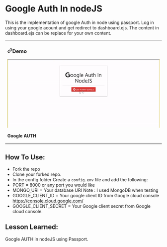 # Google Auth In nodeJS
This is the implementation of google Auth in node using passport. Log in using your google acount and get redirect to dashboard.ejs. The content in dashboard.ejs can be replace for your own content.

<article>
      <div>
  <div>
<table>
  <tbody><tr>
    <td width="100%" valign="top">
      <h3><a id="user-content-portfolio" class="anchor" aria-hidden="true" href="#portfolio"><svg class="octicon octicon-link" viewBox="0 0 16 16" version="1.1" width="16" height="16" aria-hidden="true"><path fill-rule="evenodd" d="M7.775 3.275a.75.75 0 001.06 1.06l1.25-1.25a2 2 0 112.83 2.83l-2.5 2.5a2 2 0 01-2.83 0 .75.75 0 00-1.06 1.06 3.5 3.5 0 004.95 0l2.5-2.5a3.5 3.5 0 00-4.95-4.95l-1.25 1.25zm-4.69 9.64a2 2 0 010-2.83l2.5-2.5a2 2 0 012.83 0 .75.75 0 001.06-1.06 3.5 3.5 0 00-4.95 0l-2.5 2.5a3.5 3.5 0 004.95 4.95l1.25-1.25a.75.75 0 00-1.06-1.06l-1.25 1.25a2 2 0 01-2.83 0z"></path></svg></a>Demo</h3>
            <img src="public/demo.gif" width="100%" alt="Portfolio" style="max-width:100%;">
        <p><strong>Google AUTH</strong></p>
    </td>
  </tr>
</tbody></table>
</article>

## How To Use:
  - Fork the repo
  - Clone your forked repo.
  - In the config folder Create a `config.env` file and add the following:
  - PORT = 8000 or any port you would like
  - MONGO_URI = Your database URI Note : I used MongoDB when testing
  - GOOGLE_CLIENT_ID = Your google client ID from Google cloud console https://console.cloud.google.com/
  - GOOGLE_CLIENT_SECRET = Your Google client secret from Google cloud console.


## Lesson Learned:

Google AUTH in nodeJS using Passport.